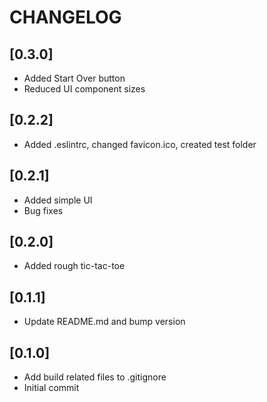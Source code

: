 # CHANGELOG

## [0.3.0]

* Added Start Over button
* Reduced UI component sizes

## [0.2.2]

* Added .eslintrc, changed favicon.ico, created test folder

## [0.2.1]

* Added simple UI
* Bug fixes

## [0.2.0]

* Added rough tic-tac-toe

## [0.1.1]

* Update README.md and bump version

## [0.1.0]

* Add build related files to .gitignore
* Initial commit
